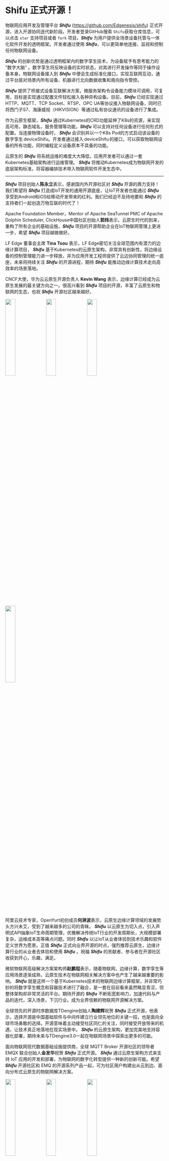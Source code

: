 # Shifu 正式开源！

物联网应用开发及管理平台 ***Shifu*** (<https://github.com/Edgenesis/shifu>) 正式开源，进入开源协同迭代新阶段。开发者登录GitHub搜索 `Shifu`获取仓库信息，可以点击 `star` 支持项目或者 `fork` 项目。***Shifu*** 为用户提供全场景设备托管与一体化软件开发的透明框架。开发者通过使用 ***Shifu***，可以更简单地连接、监视和控制任何物联网设备。 

***Shifu*** 的创新优势是通过透明框架内的数字孪生技术，为设备赋予有思考能力的 “数字大脑” 。数字孪生将反映设备的实时状态，对其进行开发操作等同于操作设备本身。物联网设备接入到 ***Shifu*** 中便会生成标准化接口，实现互联网互动，通过平台层对场景内所有设备、机器进行北向数据收集和南向指令管控。 

***Shifu*** 提供了桥接式设备互联解决方案，微服务架构令设备能力模块可调用，可复用，目标是实现通过配置文件轻松接入各种异构设备。目前，***Shifu*** 已经实现通过HTTP、MQTT、TCP Socket、RTSP、OPC UA等协议接入物联网设备，同时已将西门子S7、海康威视（HIKVISION）等通过私有协议通讯的设备进行了集成。 

作为云原生框架，***Shifu*** 通过Kubernetes的CRD功能延伸了K8s的资源，来实现高可用，静态域名，服务管理等功能，***Shifu*** 可以支持对任何设备进行任何形式的配置。当连接物理设备时， ***Shifu*** 会识别并以一个K8s Pod的方式启动该设备的数字孪生 deviceShifu。开发者通过接入 deviceShifu 的接口，可以获取物联网设备的所有功能，同时编程定义设备原本不具备的功能。 

云原生的 ***Shifu*** 将系统运维的难度大大降低，应用开发者可以通过一套Kubernetes基础架构进行运维管理。 ***Shifu***  将推动Kubernetes成为物联网开发的底层架构标准，将容器编排技术带入物联网软件开发生态中。 

---

***Shifu*** 项目创始人**陈永立**表示，感谢国内外开源社区对 ***Shifu*** 开源的鼎力支持！我们希望将 ***Shifu*** 打造成IoT开发的通用开源底座，让IoT开发者也能通过 ***Shifu*** 享受到Android和iOS给移动开发带来的红利。我们已经迫不及待地要和 ***Shifu*** 的支持者们一起创造万物互联的时代了！ 

Apache Foundation Member，Mentor of Apache SeaTunnel PMC of Apache Dolphin Scheduler, ClickHouse中国社区创始人**郭炜**表示，云原生时代的到来，重构了所有企业的基础设施，***Shifu*** 项目的开源帮助企业在IoT物联网管理上更进一步，希望 ***Shifu*** 项目越做做好。

LF Edge 董事会主席 **Tina Tsou** 表示，LF Edge密切关注全球范围内有潜力的边缘计算项目， ***Shifu*** 基于Kubernetes的云原生架构，非常具有创新性，将边缘设备的控制管理能力进一步释放，并为应用开发工程师提供了云边协同管理的统一底座，未来将持续关注 ***Shifu*** 的开源进程，期待 ***Shifu*** 能推动边缘计算技术走向高效率的场景落地。 

CNCF大使，华为云云原生开源负责人 **Kevin Wang** 表示，边缘计算已经成为云原生发展的最关键方向之一。很高兴看到 ***Shifu*** 项目的开源，丰富了云原生和物联网的生态，也祝 ***Shifu*** 开源社区越来越好。

<img src="/blog-220830/1 陈永立.png" width="25%" />
<img src="/blog-220830/2 郭炜.png" width="25%" />
<img src="/blog-220830/3 Tina Tsou.png" width="25%" />
<img src="/blog-220830/4 Kevin Wang.png" width="25%" />

阿里云技术专家，OpenYurt初创成员**何淋波**表示，云原生边缘计算领域的发展势头方兴未艾，受到了越来越多的公司的青睐。 ***Shifu*** 以云原生为切入点，引入声明式API抽象IoT生命周期管理，优雅解决传统IoT行业的开发周期长，大规模部署复杂，运维成本高等痛点问题。同时 ***Shifu*** 以让IoT从业者体验到技术乐趣和软件定义世界为愿景。正值 ***Shifu*** 正式向业界开源的时点，强烈推荐云原生，边缘计算行业的从业者去体验和使用 ***Shifu*** 。祝福 ***Shifu*** 的贡献者、参与者在开源社区收获到开心，乐趣，满足。 

微软物联网高级解决方案架构师**赵鹏程**表示，随着物联网，边缘计算，数字孪生等应用场景逐渐成熟，云原生技术在物联网相关解决方案中也产生了越来越重要的影响。 ***Shifu***  就是这样一个基于Kubernetes技术的物联网边缘计算框架，并非常巧妙的将数字孪生概念和容器技术进行了融合，是一套在目前看来虽然略显青涩，但整体架构却非常灵活的平台。期待开源的 ***Shifu*** 不断拓宽影响力，加速代码与产品的迭代，深入场景，下沉行业。成为业界信赖的物联网开源解决方案。 

全球领先的开源时序数据库TDengine创始人**陶建辉**祝贺 ***Shifu*** 正式开源，他表示，选择开源是中国基础软件与中间件建立行业领先地位的关键一招，也是面向全球市场勇敢的选择。开源意味着主动接受社区同仁的关注，同时接受开放带来的机遇，让技术真正地落地在现实场景中。 ***Shifu*** 的云原生架构，更加完美地支持容器化部署，期待未来与TDengine3.0一起在物联网场景中探索出更多的可能。 

面向物联网现代数据基础设施提供商，全球 MQTT Broker 开源社区的领导者 EMQX 联合创始人**金发华**祝贺 ***Shifu*** 正式开源。 ***Shifu***  通过云原生架构方式来支持 IoT 应用的开发和部署，为物联网的数字化转型提供一种新的创新可能。希望 ***Shifu*** 开源社区和 EMQ 的开源系列产品一起，可为社区用户构建出从云到边、面向分布式云原生的物联网解决方案。

<img src="/blog-220830/5 何淋波.png" width="25%" />
<img src="/blog-220830/6 赵鹏程.png" width="25%" />
<img src="/blog-220830/7 陶建辉.png" width="25%" />
<img src="/blog-220830/8 金发华.png" width="25%" />

---

在未来，***Shifu*** 将逐步支持自动生成 deviceShifu、声明式API、高级的 ***Shifu*** 控制器、设备分组、多层封装等功能，期待开源贡献者为 ***Shifu*** 提供更多功能迭代方向与真实的场景需求。***Shifu*** 创建的初衷是让每一个IoT设备都有一个 ***Shifu***，让软件定义世界，解决好基础设施问题，让开发者和运维人员在物联网世界再次开心。***Shifu*** 开源社区将与全球开发者一起，为更多的物联设备更好地服务人类而努力。 







